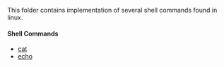 This folder contains implementation of several shell commands found in linux.

#### Shell Commands
- [cat](cat.c)
- [echo](echo.c)
